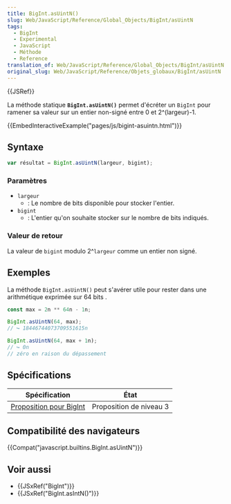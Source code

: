 ```yaml
---
title: BigInt.asUintN()
slug: Web/JavaScript/Reference/Global_Objects/BigInt/asUintN
tags:
  - BigInt
  - Experimental
  - JavaScript
  - Méthode
  - Reference
translation_of: Web/JavaScript/Reference/Global_Objects/BigInt/asUintN
original_slug: Web/JavaScript/Reference/Objets_globaux/BigInt/asUintN
---
```

{{JSRef}}

La méthode statique **`BigInt.asUintN()`** permet d'écréter un `BigInt` pour ramener sa valeur sur un entier non-signé entre 0 et 2^(largeur)-1.

{{EmbedInteractiveExample("pages/js/bigint-asuintn.html")}}

## Syntaxe

```js
var résultat = BigInt.asUintN(largeur, bigint);
```

### Paramètres

- `largeur`
  - : Le nombre de bits disponible pour stocker l'entier.
- `bigint`
  - : L'entier qu'on souhaite stocker sur le nombre de bits indiqués.

### Valeur de retour

La valeur de `bigint` modulo 2^`largeur` comme un entier non signé.

## Exemples

La méthode `BigInt.asUintN()` peut s'avérer utile pour rester dans une arithmétique exprimée sur 64 bits .

```js
const max = 2n ** 64n - 1n;

BigInt.asUintN(64, max);
// ↪ 18446744073709551615n

BigInt.asUintN(64, max + 1n);
// ↪ 0n
// zéro en raison du dépassement
```

## Spécifications

| Spécification                                                                         | État                    |
| ------------------------------------------------------------------------------------- | ----------------------- |
| [Proposition pour BigInt](https://tc39.github.io/proposal-bigint/#sec-bigint.asuintn) | Proposition de niveau 3 |

## Compatibilité des navigateurs

{{Compat("javascript.builtins.BigInt.asUintN")}}

## Voir aussi

- {{JSxRef("BigInt")}}
- {{JSxRef("BigInt.asIntN()")}}

